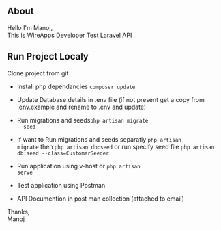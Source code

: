 ## About

Hello I'm Manoj, <br>
This is WireApps Developer Test Laravel API

## Run Project Localy

Clone project from git

- Install php dependancies <code>composer update</code>

- Update Database details in .env file (if not present get a copy from .env.example and rename to .env and update)

- Run migrations and seeds<code>php artisan migrate --seed</code>

- If want to Run migrations and seeds separatly <code>php artisan migrate</code> then <code>php artisan db:seed</code>
or run specify seed file <code>php artisan db:seed --class=CustomerSeeder</code>

- Run application using v-host or <code>php artisan serve</code>

- Test application using Postman
- API Documention in post man collection (attached to email)

Thanks,<br>
Manoj